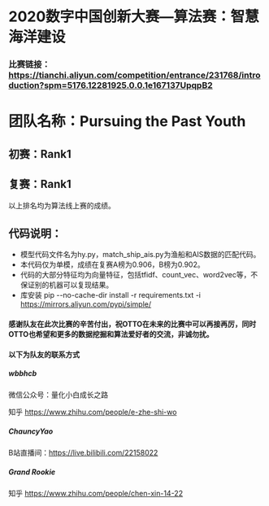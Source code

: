 # 2020数字中国创新大赛—算法赛：智慧海洋建设
### 比赛链接：https://tianchi.aliyun.com/competition/entrance/231768/introduction?spm=5176.12281925.0.0.1e167137UpqpB2

# 团队名称：Pursuing the Past Youth
## 初赛：Rank1
## 复赛：Rank1
以上排名均为算法线上赛的成绩。

## 代码说明：
- 模型代码文件名为hy.py，match_ship_ais.py为渔船和AIS数据的匹配代码。
- 本代码仅为单模，成绩在复赛A榜为0.906，B榜为0.902。
- 代码的大部分特征均为向量特征，包括tfidf、count_vec、word2vec等，不保证别的机器可以复现结果。
- 库安装 pip --no-cache-dir install -r requirements.txt -i https://mirrors.aliyun.com/pypi/simple/

#### 感谢队友在此次比赛的辛苦付出，祝OTTO在未来的比赛中可以再接再厉，同时OTTO也希望和更多的数据挖掘和算法爱好者的交流，非诚勿扰。
#### 以下为队友的联系方式
##### wbbhcb

微信公众号：量化小白成长之路

知乎 https://www.zhihu.com/people/e-zhe-shi-wo
##### ChauncyYao

B站直播间：https://live.bilibili.com/22158022
##### Grand Rookie

知乎 https://www.zhihu.com/people/chen-xin-14-22

